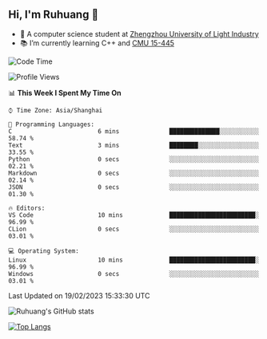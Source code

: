 ## Hi, I'm Ruhuang 👋

- :school: A computer science student at [Zhengzhou University of Light Industry](http://www.zzuli.edu.cn/)
- :books: I’m currently learning C++ and [CMU 15-445](https://15445.courses.cs.cmu.edu/fall2022/)

<!--START_SECTION:waka-->
![Code Time](http://img.shields.io/badge/Code%20Time-35%20hrs%2034%20mins-blue)

![Profile Views](http://img.shields.io/badge/Profile%20Views-0-blue)

📊 **This Week I Spent My Time On** 

```text
⌚︎ Time Zone: Asia/Shanghai

💬 Programming Languages: 
C                        6 mins              ██████████████░░░░░░░░░░░   58.74 % 
Text                     3 mins              ████████░░░░░░░░░░░░░░░░░   33.55 % 
Python                   0 secs              ░░░░░░░░░░░░░░░░░░░░░░░░░   02.21 % 
Markdown                 0 secs              ░░░░░░░░░░░░░░░░░░░░░░░░░   02.14 % 
JSON                     0 secs              ░░░░░░░░░░░░░░░░░░░░░░░░░   01.30 % 

🔥 Editors: 
VS Code                  10 mins             ████████████████████████░   96.99 % 
CLion                    0 secs              ░░░░░░░░░░░░░░░░░░░░░░░░░   03.01 % 

💻 Operating System: 
Linux                    10 mins             ████████████████████████░   96.99 % 
Windows                  0 secs              ░░░░░░░░░░░░░░░░░░░░░░░░░   03.01 % 

```


 Last Updated on 19/02/2023 15:33:30 UTC
<!--END_SECTION:waka-->

![Ruhuang's GitHub stats](https://github-readme-stats.vercel.app/api?username=ruhuang2001&count_private=true&hide_title=true&show_icons=true&theme=vue)

[![Top Langs](https://github-readme-stats.vercel.app/api/top-langs/?username=ruhuang2001&layout=compact)](https://github.com/anuraghazra/github-readme-stats)
